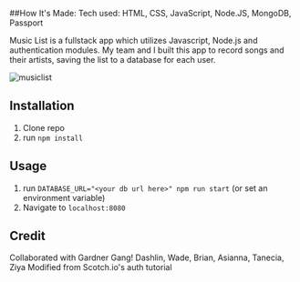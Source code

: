 ##How It's Made:
Tech used: HTML, CSS, JavaScript, Node.JS, MongoDB, Passport

Music List is a fullstack app which utilizes Javascript, Node.js and authentication modules. My team and I built this app to record songs and their artists, saving the list to a database for each user.    


![musiclist](https://user-images.githubusercontent.com/68411050/112736947-0c718a80-8f2d-11eb-98ca-b8bcff4d06a8.gif)



## Installation

1. Clone repo
2. run `npm install`

## Usage

1. run `DATABASE_URL="<your db url here>" npm run start` (or set an environment variable)
2. Navigate to `localhost:8080`

## Credit

Collaborated with Gardner Gang!
Dashlin, Wade, Brian, Asianna, Tanecia, Ziya
Modified from Scotch.io's auth tutorial

